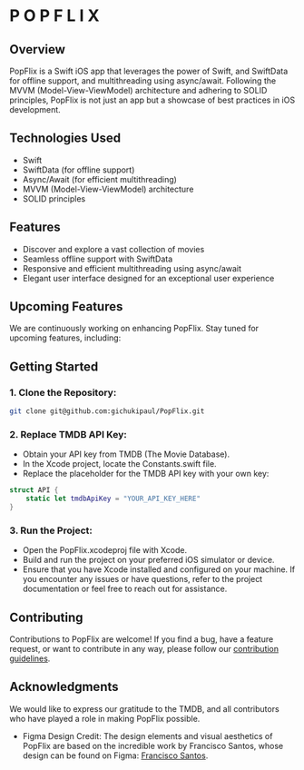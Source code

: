 #  P O P F L I X
## Overview
PopFlix is a Swift iOS app that leverages the power of Swift, and SwiftData for offline support, and multithreading using async/await. Following the MVVM (Model-View-ViewModel) architecture and adhering to SOLID principles, PopFlix is not just an app but a showcase of best practices in iOS development.
## Technologies Used
- Swift
- SwiftData (for offline support)
- Async/Await (for efficient multithreading)
- MVVM (Model-View-ViewModel) architecture
- SOLID principles
## Features
- Discover and explore a vast collection of movies
- Seamless offline support with SwiftData
- Responsive and efficient multithreading using async/await
- Elegant user interface designed for an exceptional user experience
## Upcoming Features
We are continuously working on enhancing PopFlix. Stay tuned for upcoming features, including:
## Getting Started
### 1. Clone the Repository:

``` bash
git clone git@github.com:gichukipaul/PopFlix.git

```
### 2. Replace TMDB API Key:
- Obtain your API key from TMDB (The Movie Database).
- In the Xcode project, locate the Constants.swift file.
- Replace the placeholder for the TMDB API key with your own key:

``` swift
struct API {
    static let tmdbApiKey = "YOUR_API_KEY_HERE"
}

```

### 3. Run the Project:
- Open the PopFlix.xcodeproj file with Xcode.
- Build and run the project on your preferred iOS simulator or device.
- Ensure that you have Xcode installed and configured on your machine. If you encounter any issues or have questions, refer to the project documentation or feel free to reach out for assistance.
## Contributing
Contributions to PopFlix are welcome! If you find a bug, have a feature request, or want to contribute in any way, please follow our [contribution guidelines](CONTRIBUTING.md).
## Acknowledgments
We would like to express our gratitude to the TMDB, and all contributors who have played a role in making PopFlix possible.
- Figma Design Credit: The design elements and visual aesthetics of PopFlix are based on the incredible work by Francisco Santos, whose design can be found on Figma: [Francisco Santos](https://www.figma.com/community/file/1124835379376527920).

